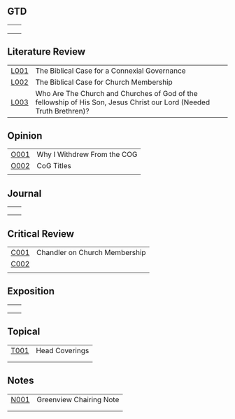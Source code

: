 ## GTD

|      |      |
| ---- | ---- |
|      |      |
|      |      |
|      |      |

## Literature Review

|                    |                                                              |
| ------------------ | ------------------------------------------------------------ |
| [L001](./l001.Rmd) | The Biblical Case for a Connexial Governance                 |
| [L002](./l002.Rmd) | The Biblical Case for Church Membership                      |
| [L003](./L003.Rmd) | Who Are The Church and Churches of God of the fellowship of His Son, Jesus Christ our Lord  (Needed Truth Brethren)? |

## Opinion

|                    |                             |
| ------------------ | --------------------------- |
| [O001](./O001.Rmd) | Why I Withdrew From the COG |
| [O002](./O002.Rmd) | CoG Titles                  |
|                    |                             |

## Journal

|      |      |
| ---- | ---- |
|      |      |
|      |      |
|      |      |

## Critical Review

|                    |                               |
| ------------------ | ----------------------------- |
| [C001](./C001.Rmd) | Chandler on Church Membership |
| [C002](./C002.Rmd) |                               |
|                    |                               |

## Exposition

|                      |                |
| -------------------- | -------------- |
|                      |                |
|                      |                |
|                      |                |

## Topical

|                    |                |
| ------------------ | -------------- |
| [T001](./T001.Rmd) | Head Coverings |
|                    |                |
|                    |                |

## Notes

|                    |                         |
| ------------------ | ----------------------- |
| [N001](./N001.Rmd) | Greenview Chairing Note |
|                    |                         |
|                    |                         |
